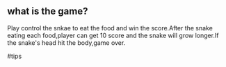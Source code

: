 ## what is the game?
Play control the snkae to eat the food and win the score.After the snake eating each food,player can get 10 score and the snake will grow longer.If the snake's head hit the body,game over.

#tips
